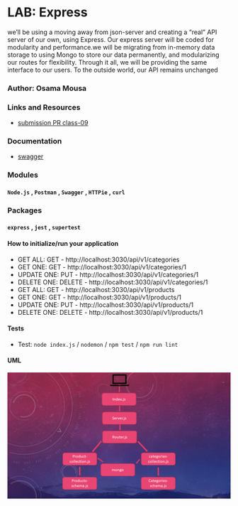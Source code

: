 # LAB: Express
we’ll be using a moving away from json-server and creating a “real” API server of our own, using Express. Our express server will be coded for modularity and performance.we will be migrating from in-memory data storage to using Mongo to store our data permanently, and modularizing our routes for flexibility. Through it all, we will be providing the same interface to our users. To the outside world, our API remains unchanged
### Author: Osama Mousa
### Links and Resources
- [submission PR class-09](https://github.com/401-advanced-javascript-osama/api-server/pull/4)
### Documentation

* [swagger](https://app.swaggerhub.com/apis/osamamousa204/mongo-api/0.1)

### Modules
#### `Node.js` , `Postman` , `Swagger` , `HTTPie` , `curl`
### Packages
#### `express` , `jest` , `supertest`
#### How to initialize/run your application
- GET ALL: GET - http://localhost:3030/api/v1/categories
- GET ONE: GET - http://localhost:3030/api/v1/categories/1
- UPDATE ONE:  PUT - http://localhost:3030/api/v1/categories/1
- DELETE ONE: DELETE - http://localhost:3030/api/v1/categories/1
- GET ALL: GET - http://localhost:3030/api/v1/products
- GET ONE: GET - http://localhost:3030/api/v1/products/1
- UPDATE ONE:   PUT - http://localhost:3030/api/v1/products/1
- DELETE ONE: DELETE - http://localhost:3030/api/v1/products/1
#### Tests
- Test: `node index.js` / `nodemon` / `npm test` / `npm run lint`
#### UML
![UML-Diagram](./uml/mongo2.png)
